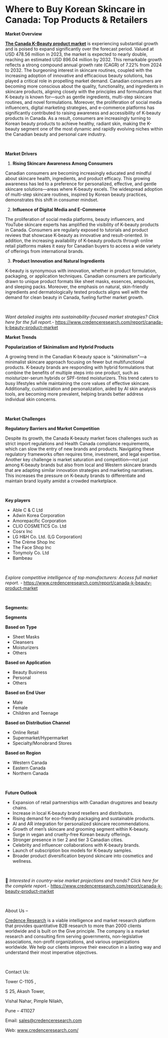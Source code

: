 # Where to Buy Korean Skincare in Canada: Top Products & Retailers


<p><strong>Market Overview</strong></p>
<p><a href="https://www.credenceresearch.com/report/canada-k-beauty-product-market"><strong>The Canada K-Beauty product market</strong></a> is experiencing substantial growth and is poised to expand significantly over the forecast period. Valued at USD 478.56 million in 2023, the market is expected to nearly double, reaching an estimated USD 896.04 million by 2032. This remarkable growth reflects a strong compound annual growth rate (CAGR) of 7.22% from 2024 to 2032. The burgeoning interest in skincare routines, coupled with the increasing adoption of innovative and efficacious beauty solutions, has played a critical role in propelling market demand. Canadian consumers are becoming more conscious about the quality, functionality, and ingredients in skincare products, aligning closely with the principles and formulations that K-beauty is known for&mdash;such as gentle ingredients, multi-step skincare routines, and novel formulations. Moreover, the proliferation of social media influencers, digital marketing strategies, and e-commerce platforms has significantly contributed to raising awareness and accessibility of K-beauty products in Canada. As a result, consumers are increasingly turning to Korean beauty products to achieve healthy, radiant skin, making the K-beauty segment one of the most dynamic and rapidly evolving niches within the Canadian beauty and personal care industry.</p>
<p><strong>&nbsp;</strong></p>
<p><strong>Market Drivers</strong></p>
<ol>
<li><strong> Rising Skincare Awareness Among Consumers</strong></li>
</ol>
<p>Canadian consumers are becoming increasingly educated and mindful about skincare health, ingredients, and product efficacy. This growing awareness has led to a preference for personalized, effective, and gentle skincare solutions&mdash;areas where K-beauty excels. The widespread adoption of multi-step skincare routines, inspired by Korean beauty practices, demonstrates this shift in consumer mindset.</p>
<ol start="2">
<li><strong> Influence of Digital Media and E-Commerce</strong></li>
</ol>
<p>The proliferation of social media platforms, beauty influencers, and YouTube skincare experts has amplified the visibility of K-beauty products in Canada. Consumers are regularly exposed to tutorials and product reviews that showcase K-beauty as innovative and result-oriented. In addition, the increasing availability of K-beauty products through online retail platforms makes it easy for Canadian buyers to access a wide variety of offerings from international brands.</p>
<ol start="3">
<li><strong> Product Innovation and Natural Ingredients</strong></li>
</ol>
<p>K-beauty is synonymous with innovation, whether in product formulation, packaging, or application techniques. Canadian consumers are particularly drawn to unique product formats like sheet masks, essences, ampoules, and sleeping packs. Moreover, the emphasis on natural, skin-friendly ingredients and dermatologically tested products aligns well with the demand for clean beauty in Canada, fueling further market growth.</p>
<p><strong>&nbsp;</strong></p>
<p><em>Want detailed insights into sustainability-focused market strategies? Click here for the full report.- </em><a href="https://www.credenceresearch.com/report/canada-k-beauty-product-market">https://www.credenceresearch.com/report/canada-k-beauty-product-market</a></p>
<p><strong>Market Trends</strong></p>
<p><strong>Popularization of Skinimalism and Hybrid Products</strong></p>
<p>A growing trend in the Canadian K-beauty space is "skinimalism"&mdash;a minimalist skincare approach focusing on fewer but multifunctional products. K-beauty brands are responding with hybrid formulations that combine the benefits of multiple steps into one product, such as moisturizer-serum hybrids or SPF-tinted moisturizers. This trend caters to busy lifestyles while maintaining the core values of effective skincare. Additionally, customization and personalization, aided by AI skin analysis tools, are becoming more prevalent, helping brands better address individual skin concerns.</p>
<p>&nbsp;</p>
<p><strong>Market Challenges</strong></p>
<p><strong>Regulatory Barriers and Market Competition</strong></p>
<p>Despite its growth, the Canada K-beauty market faces challenges such as strict import regulations and Health Canada compliance requirements, which can slow the entry of new brands and products. Navigating these regulatory frameworks often requires time, investment, and legal expertise. Another key challenge is market saturation and competition&mdash;not just among K-beauty brands but also from local and Western skincare brands that are adapting similar innovation strategies and marketing narratives. This increases the pressure on K-beauty brands to differentiate and maintain brand loyalty amidst a crowded marketplace.</p>
<p><strong>&nbsp;</strong></p>
<p><strong>Key players</strong></p>
<ul>
<li>Able C &amp; C Ltd</li>
<li>Adwin Korea Corporation</li>
<li>Amorepacific Corporation</li>
<li>CLIO COSMETICS Co. Ltd</li>
<li>Cosrx Inc</li>
<li>LG H&amp;H Co. Ltd. (LG Corporation)</li>
<li>The Cr&egrave;me Shop Inc</li>
<li>The Face Shop Inc</li>
<li>Tonymoly Co. Ltd</li>
<li>Bambeau</li>
</ul>
<p>&nbsp;</p>
<p><em>Explore competitive intelligence of top manufacturers: Access full market report. - </em><a href="https://www.credenceresearch.com/report/canada-k-beauty-product-market">https://www.credenceresearch.com/report/canada-k-beauty-product-market</a></p>
<p>&nbsp;</p>
<p><strong>Segments:</strong></p>
<p><strong>Segments</strong></p>
<p><strong>Based on Type</strong></p>
<ul>
<li>Sheet Masks</li>
<li>Cleansers</li>
<li>Moisturizers</li>
<li>Others</li>
</ul>
<p><strong>Based on Application</strong></p>
<ul>
<li>Beauty Business</li>
<li>Personal</li>
<li>Others</li>
</ul>
<p><strong>Based on End User</strong></p>
<ul>
<li>Male</li>
<li>Female</li>
<li>Children and Teenage</li>
</ul>
<p><strong>Based on Distribution Channel</strong></p>
<ul>
<li>Online Retail</li>
<li>Supermarket/Hypermarket</li>
<li>Specialty/Monobrand Stores</li>
</ul>
<p><strong>Based on Region</strong></p>
<ul>
<li>Western Canada</li>
<li>Eastern Canada</li>
<li>Northern Canada</li>
</ul>
<p>&nbsp;</p>
<p><strong>Future Outlook </strong></p>
<ul>
<li>Expansion of retail partnerships with Canadian drugstores and beauty chains.</li>
<li>Increase in local K-beauty brand resellers and distributors.</li>
<li>Rising demand for eco-friendly packaging and sustainable products.</li>
<li>AI and AR integration for personalized skincare recommendations.</li>
<li>Growth of men&rsquo;s skincare and grooming segment within K-beauty.</li>
<li>Surge in vegan and cruelty-free Korean beauty offerings.</li>
<li>Stronger presence in tier 2 and tier 3 Canadian cities.</li>
<li>Celebrity and influencer collaborations with K-beauty brands.</li>
<li>Launch of subscription box models for K-beauty samples.</li>
<li>Broader product diversification beyond skincare into cosmetics and wellness.</li>
</ul>
<p><strong>&nbsp;</strong></p>
<p>📌 <em>Interested in country-wise market projections and trends? Click here for the complete report.- </em><a href="https://www.credenceresearch.com/report/canada-k-beauty-product-market">https://www.credenceresearch.com/report/canada-k-beauty-product-market</a></p>
<p>&nbsp;</p>
<p>About Us &ndash;</p>
<p><a href="https://www.credenceresearch.com/">Credence Research</a> is a viable intelligence and market research platform that provides quantitative B2B research to more than 2000 clients worldwide and is built on the Give principle. The company is a market research and consulting firm serving governments, non-legislative associations, non-profit organizations, and various organizations worldwide. We help our clients improve their execution in a lasting way and understand their most imperative objectives.</p>
<p>&nbsp;</p>
<p>Contact Us:</p>
<p>Tower C-1105 ,</p>
<p>S 25, Akash Tower,</p>
<p>Vishal Nahar, Pimple Nilakh,</p>
<p>Pune &ndash; 411027</p>
<p>Email: <a href="mailto:sales@credenceresearch.com">sales@credenceresearch.com</a></p>
<p>Web: <a href="http://www.credenceresearch.com/">www.credenceresearch.com/</a></p>
